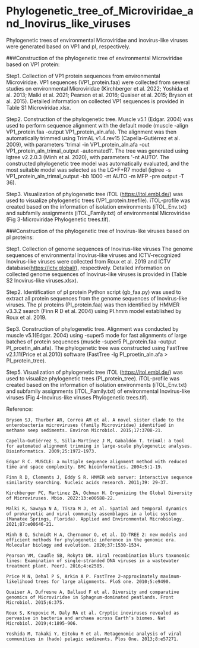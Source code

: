# Phylogenetic_tree_of_Microviridae_and_Inovirus_like_viruses
Phylogenetic trees of environmental Microviridae and inovirus-like viruses were generated based on VP1 and pI, respectively.


###Construction of the phylogenetic tree of environmental Microviridae based on VP1 protein:

Step1. Collection of VP1 protein sequences from environmental Microviridae. 
	VP1 sequences (VP1_protein.faa) were collected from several studies on environmental Microviridae (Kirchberger et al. 2022; Yoshida et al. 2013; Malki et al. 2021; Pearson et al. 2016; Quaiser et al. 2015; Bryson et al. 2015). Detailed information on collected VP1 sequences is provided in Table S1 Microviridae.xlsx.

Step2. Construction of the phylogenetic tree. 
	Muscle v5.1 (Edgar. 2004) was used to perform sequence alignment with the default mode (muscle -align VP1_protein.faa -output VP1_protein_aln.afa). The alignment was then automatically trimmed using TrimAL v1.4.rev15 (Capella-Gutiérrez et al. 2009), with parameters 'trimal -in VP1_protein_aln.afa -out VP1_protein_aln_trimal_output -automated1'. The tree was generated using Iqtree v2.2.0.3 (Minh et al. 2020), with parameters '-nt AUTO'. The constructed phylogenetic tree model was automatically evaluated, and the most suitable model was selected as the LG+F+R7 model (iqtree -s VP1_protein_aln_trimal_output -bb 1000 -nt AUTO -m MFP -pre output -T 36).

Step3. Visualization of phylogenetic tree
	iTOL (https://itol.embl.de/) was used to visualize phylogenetic trees (VP1_protein.treefile). iTOL-profile was created based on the information of isolation environments (iTOL_Env.txt) and subfamily assignments (iTOL_Family.txt) of environmental Microviridae (Fig 3-Microviridae Phylogenetic trees.tif).

 
###Construction of the phylogenetic tree of Inovirus-like viruses based on pI proteins:

Step1. Collection of genome sequences of Inovirus-like viruses
	The genome sequences of environmental Inovirus-like viruses and ICTV-recognized Inovirus-like viruses were collected from Roux et al. 2019 and ICTV database(https://ictv.global/), respectively. Detailed information on collected genome sequences of Inovirus-like viruses is provided in (Table S2 Inovirus-like viruses.xlsx).

Step2. Identification of pI protein
	Python script (gb_faa.py) was used to extract all protein sequences from the genome sequences of Inovirus-like viruses. The pI proteins (PI_protein.faa) was then identified by HMMER v3.3.2 search (Finn R D et al. 2004) using PI.hmm model established by Roux et al. 2019.

Sep3. Construction of phylogenetic tree.
	Alignment was conducted by muscle v5.1(Edgar. 2004) using -super5 mode for fast alignments of large batches of protein sequences (muscle -super5 PI_protein.faa -output PI_proetin_aln.afa). The phylogenetic tree was constructed using FastTree v2.1.11(Price et al.2010) software (FastTree -lg PI_proetin_aln.afa > PI_protein_tree).

Step5. Visualization of phylogenetic tree
	iTOL (https://itol.embl.de/) was used to visualize phylogenetic trees (PI_protein_tree). iTOL-profile was created based on the information of isolation environments (iTOL_Env.txt) and subfamily assignments (iTOL_Family.txt) of environmental Inovirus-like viruses (Fig 4-Inovirus-like viruses Phylogenetic trees.tif).



Reference:

	Bryson SJ, Thurber AR, Correa AM et al. A novel sister clade to the enterobacteria microviruses (family Microviridae) identified in methane seep sediments. Environ Microbiol. 2015;17:3708-21.

	Capella-Gutiérrez S, Silla-Martínez J M, Gabaldón T. trimAl: a tool for automated alignment trimming in large-scale phylogenetic analyses. Bioinformatics. 2009;25:1972-1973.

	Edgar R C. MUSCLE: a multiple sequence alignment method with reduced time and space complexity. BMC bioinformatics. 2004;5:1-19.

	Finn R D, Clements J, Eddy S R. HMMER web server: interactive sequence similarity searching. Nucleic acids research. 2011;39: 29-37.

	Kirchberger PC, Martinez ZA, Ochman H. Organizing the Global Diversity of Microviruses. Mbio. 2022:13:e00588-22.

	Malki K, Sawaya N A, Tisza M J, et al. Spatial and temporal dynamics of prokaryotic and viral community assemblages in a lotic system (Manatee Springs, Florida). Applied and Environmental Microbiology. 2021;87:e00646-21.

	Minh B Q, Schmidt H A, Chernomor O, et al. IQ-TREE 2: new models and efficient methods for phylogenetic inference in the genomic era. Molecular biology and evolution. 2020;37:1530-1534.

	Pearson VM, Caudle SB, Rokyta DR. Viral recombination blurs taxonomic lines: Examination of single-stranded DNA viruses in a wastewater treatment plant. PeerJ. 2016;4:e2585.

	Price M N, Dehal P S, Arkin A P. FastTree 2–approximately maximum-likelihood trees for large alignments. PloS one. 2010;5:e9490.

	Quaiser A, Dufresne A, Ballaud F et al. Diversity and comparative genomics of Microviridae in Sphagnum-dominated peatlands. Front Microbiol. 2015;6:375.

	Roux S, Krupovic M, Daly RA et al. Cryptic inoviruses revealed as pervasive in bacteria and archaea across Earth’s biomes. Nat Microbiol. 2019;4:1895-906.

	Yoshida M, Takaki Y, Eitoku M et al. Metagenomic analysis of viral communities in (hado) pelagic sediments. Plos One. 2013;8:e57271.
